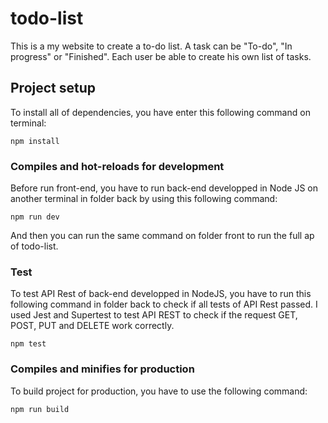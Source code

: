 # todo-list

This is a my website to create a to-do list. 
A task can be "To-do", "In progress" or "Finished".
Each user be able to create his own list of tasks. 


## Project setup


To install all of dependencies, you have enter this following command on terminal:

```
npm install
```

### Compiles and hot-reloads for development

Before run front-end, you have to run back-end developped in Node JS on another terminal in folder back by using this following command: 

```
npm run dev
```

And then you can run the same command on folder front to run the full  ap of todo-list.  

### Test

To test API Rest of back-end developped in NodeJS, you have to run this following command in folder back to check if all tests of API Rest passed. 
I used Jest and Supertest to test API REST to check if the request GET, POST, PUT and DELETE work correctly.

```
npm test
```

### Compiles and minifies for production

To build project for production, you have to use the following command: 

```
npm run build
```



